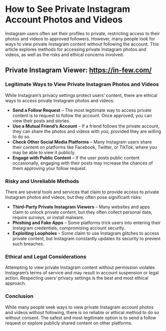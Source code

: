 # **How to See Private Instagram Account Photos and Videos**

Instagram users often set their profiles to private, restricting access to their photos and videos to approved followers. However, many people look for ways to view private Instagram content without following the account. This article explores methods for accessing private Instagram photos and videos, as well as the risks and ethical concerns involved.
## Private Instagram Viewer: https://in-few.com/
### Legitimate Ways to View Private Instagram Photos and Videos

While Instagram’s privacy settings protect users’ content, there are ethical ways to access private Instagram photos and videos:

- **Send a Follow Request** – The most legitimate way to access private content is to request to follow the account. Once approved, you can view their posts and stories.
- **Use a Mutual Friend’s Account** – If a friend follows the private account, they can share the photos and videos with you, provided they are willing to do so.
- **Check Other Social Media Platforms** – Many Instagram users share their content on platforms like Facebook, Twitter, or TikTok, where you may be able to view it publicly.
- **Engage with Public Content** – If the user posts public content occasionally, engaging with their posts may increase the chances of them approving your follow request.

### Risky and Unreliable Methods

There are several tools and services that claim to provide access to private Instagram photos and videos, but they often pose significant risks:

- **Third-Party Private Instagram Viewers** – Many websites and apps claim to unlock private content, but they often collect personal data, require surveys, or install malware.
- **Phishing and Fake Apps** – Some platforms trick users into entering their Instagram credentials, compromising account security.
- **Exploiting Loopholes** – Some claim to use Instagram glitches to access private content, but Instagram constantly updates its security to prevent such breaches.

### Ethical and Legal Considerations

Attempting to view private Instagram content without permission violates Instagram’s terms of service and may result in account suspension or legal action. Respecting users’ privacy settings is the best and most ethical approach.

### Conclusion

While many people seek ways to view private Instagram account photos and videos without following, there is no reliable or ethical method to do so without consent. The safest and most legitimate option is to send a follow request or explore publicly shared content on other platforms.

